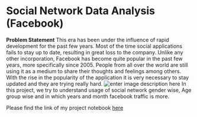 # Social Network Data Analysis (Facebook)
**Problem Statement**
This era has been under the influence of rapid development for the past few years. Most of the time social applications fails to stay up to date, resulting in great loss to the company. Unlike any other incorporation, Facebook has become quite popular in the past few years, more specifically since 2005. People from all over the world are still using it as a medium to share their thoughts and feelings among others. With the rise in the popularity of the application it is very necessary to stay updated and they are trying really hard.
![enter image description here](https://logos-world.net/wp-content/uploads/2020/04/Facebook-Logo-2015-present-700x394.jpg)
In this project, we try to understand usage of social network gender wise, Age group wise and in which years and month facebook traffic is more.

Please find the link of my project notebook [here](https://github.com/Pardeep403/Facebook/blob/main/Social%20Network%20Data%20Analysis%28Facebook%29.ipynb)

